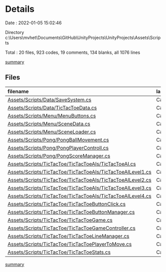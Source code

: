 # Details

Date : 2022-01-05 15:02:46

Directory c:\Users\mvhet\Documents\GitHub\UnityProjects\UnityProjects\Assets\Scripts

Total : 20 files,  923 codes, 19 comments, 134 blanks, all 1076 lines

[summary](results.md)

## Files
| filename | language | code | comment | blank | total |
| :--- | :--- | ---: | ---: | ---: | ---: |
| [Assets/Scripts/Data/SaveSystem.cs](/Assets/Scripts/Data/SaveSystem.cs) | C# | 33 | 2 | 8 | 43 |
| [Assets/Scripts/Data/TicTacToeData.cs](/Assets/Scripts/Data/TicTacToeData.cs) | C# | 32 | 0 | 4 | 36 |
| [Assets/Scripts/Menu/MenuButtons.cs](/Assets/Scripts/Menu/MenuButtons.cs) | C# | 162 | 4 | 13 | 179 |
| [Assets/Scripts/Menu/SceneData.cs](/Assets/Scripts/Menu/SceneData.cs) | C# | 4 | 0 | 1 | 5 |
| [Assets/Scripts/Menu/SceneLoader.cs](/Assets/Scripts/Menu/SceneLoader.cs) | C# | 34 | 0 | 7 | 41 |
| [Assets/Scripts/Pong/PongBallMovement.cs](/Assets/Scripts/Pong/PongBallMovement.cs) | C# | 50 | 2 | 7 | 59 |
| [Assets/Scripts/Pong/PongPlayerControll.cs](/Assets/Scripts/Pong/PongPlayerControll.cs) | C# | 23 | 0 | 3 | 26 |
| [Assets/Scripts/Pong/PongScoreManager.cs](/Assets/Scripts/Pong/PongScoreManager.cs) | C# | 43 | 3 | 7 | 53 |
| [Assets/Scripts/TicTacToe/TicTacToeAIs/TicTacToeAI.cs](/Assets/Scripts/TicTacToe/TicTacToeAIs/TicTacToeAI.cs) | C# | 12 | 0 | 2 | 14 |
| [Assets/Scripts/TicTacToe/TicTacToeAIs/TicTacToeAILevel1.cs](/Assets/Scripts/TicTacToe/TicTacToeAIs/TicTacToeAILevel1.cs) | C# | 15 | 0 | 2 | 17 |
| [Assets/Scripts/TicTacToe/TicTacToeAIs/TicTacToeAILevel2.cs](/Assets/Scripts/TicTacToe/TicTacToeAIs/TicTacToeAILevel2.cs) | C# | 35 | 0 | 5 | 40 |
| [Assets/Scripts/TicTacToe/TicTacToeAIs/TicTacToeAILevel3.cs](/Assets/Scripts/TicTacToe/TicTacToeAIs/TicTacToeAILevel3.cs) | C# | 58 | 0 | 9 | 67 |
| [Assets/Scripts/TicTacToe/TicTacToeAIs/TicTacToeAILevel4.cs](/Assets/Scripts/TicTacToe/TicTacToeAIs/TicTacToeAILevel4.cs) | C# | 47 | 0 | 7 | 54 |
| [Assets/Scripts/TicTacToe/TicTacToeButtonClick.cs](/Assets/Scripts/TicTacToe/TicTacToeButtonClick.cs) | C# | 36 | 0 | 5 | 41 |
| [Assets/Scripts/TicTacToe/TicTacToeButtonManager.cs](/Assets/Scripts/TicTacToe/TicTacToeButtonManager.cs) | C# | 65 | 1 | 9 | 75 |
| [Assets/Scripts/TicTacToe/TicTacToeGame.cs](/Assets/Scripts/TicTacToe/TicTacToeGame.cs) | C# | 104 | 4 | 14 | 122 |
| [Assets/Scripts/TicTacToe/TicTacToeGameController.cs](/Assets/Scripts/TicTacToe/TicTacToeGameController.cs) | C# | 59 | 0 | 11 | 70 |
| [Assets/Scripts/TicTacToe/TicTacToeLineManager.cs](/Assets/Scripts/TicTacToe/TicTacToeLineManager.cs) | C# | 69 | 0 | 14 | 83 |
| [Assets/Scripts/TicTacToe/TicTacToePlayerToMove.cs](/Assets/Scripts/TicTacToe/TicTacToePlayerToMove.cs) | C# | 25 | 0 | 4 | 29 |
| [Assets/Scripts/TicTacToe/TicTacToeStats.cs](/Assets/Scripts/TicTacToe/TicTacToeStats.cs) | C# | 17 | 3 | 2 | 22 |

[summary](results.md)